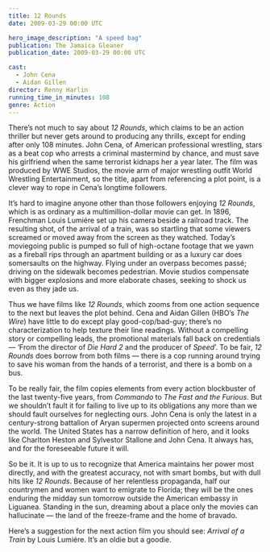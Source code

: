 ```yaml
---
title: 12 Rounds
date: 2009-03-29 00:00 UTC

hero_image_description: "A speed bag"
publication: The Jamaica Gleaner
publication_date: 2009-03-29 00:00 UTC

cast:
  - John Cena
  - Aidan Gillen
director: Renny Harlin
running_time_in_minutes: 108
genre: Action
---
```


There’s not much to say about _12 Rounds_, which claims to be an action thriller
but never gets around to producing any thrills, except for ending after only 108
minutes. John Cena, of American professional wrestling, stars as a beat cop who
arrests a criminal mastermind by chance, and must save his girlfriend when the
same terrorist kidnaps her a year later. The film was produced by WWE Studios,
the movie arm of major wrestling outfit World Wrestling Entertainment, so the
title, apart from referencing a plot point, is a clever way to rope in Cena’s
longtime followers.

It’s hard to imagine anyone other than those followers enjoying _12 Rounds_,
which is as ordinary as a multimillion-dollar movie can get. In 1896, Frenchman
Louis Lumiére set up his camera beside a railroad track. The resulting shot, of
the arrival of a train, was so startling that some viewers screamed or moved
away from the screen as they watched. Today’s moviegoing public is pumped so
full of high-octane footage that we yawn as a fireball rips through an apartment
building or as a luxury car does somersaults on the highway. Flying under an
overpass becomes passé; driving on the sidewalk becomes pedestrian. Movie
studios compensate with bigger explosions and more elaborate chases, seeking to
shock us even as they jade us.

Thus we have films like _12 Rounds_, which zooms from one action sequence to the
next but leaves the plot behind. Cena and Aidan Gillen (HBO’s _The Wire_) have
little to do except play good-cop/bad-guy; there’s no characterization to help
texture their line readings. Without a compelling story or compelling leads, the
promotional materials fall back on credentials — ‘From the director of _Die Hard
2_ and the producer of _Speed_’. To be fair, _12 Rounds_ does borrow from both
films — there is a cop running around trying to save his woman from the hands of
a terrorist, and there is a bomb on a bus.

To be really fair, the film copies elements from every action blockbuster of the
last twenty-five years, from _Commando_ to _The Fast and the Furious_. But we
shouldn’t fault it for failing to live up to its obligations any more than we
should fault ourselves for neglecting ours. John Cena is only the latest in a
century-strong battalion of Aryan supermen projected onto screens around the
world. The United States has a narrow definition of hero, and it looks like
Charlton Heston and Sylvestor Stallone and John Cena. It always has, and for the
foreseeable future it will.

So be it. It is up to us to recognize that America maintains her power most
directly, and with the greatest accuracy, not with smart bombs, but with dull
hits like _12 Rounds_. Because of her relentless propaganda, half our countrymen
and women want to emigrate to Florida; they will be the ones enduring the midday
sun tomorrow outside the American embassy in Liguanea. Standing in the sun,
dreaming about a place only the movies can hallucinate — the land of the
freeze-frame and the home of bravado.

Here’s a suggestion for the next action film you should see: _Arrival of a
Train_ by Louis Lumiére. It’s an oldie but a goodie.
